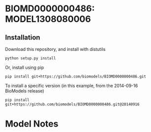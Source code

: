 # BIOMD0000000486: MODEL1308080006

## Installation

Download this repository, and install with distutils

`python setup.py install`

Or, install using pip

`pip install git+https://github.com/biomodels/BIOMD0000000486.git`

To install a specific version (in this example, from the 2014-09-16 BioModels release)

`pip install git+https://github.com/biomodels/BIOMD0000000486.git@20140916`


# Model Notes



